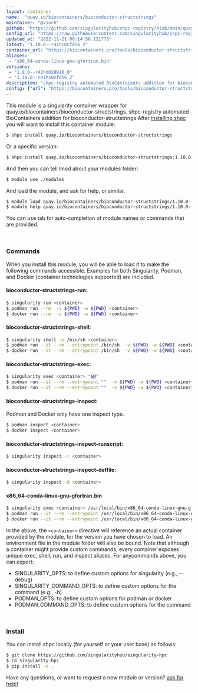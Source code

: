 ```yaml
---
layout: container
name:  "quay.io/biocontainers/bioconductor-structstrings"
maintainer: "@vsoch"
github: "https://github.com/singularityhub/shpc-registry/blob/main/quay.io/biocontainers/bioconductor-structstrings/container.yaml"
config_url: "https://raw.githubusercontent.com/singularityhub/shpc-registry/main/quay.io/biocontainers/bioconductor-structstrings/container.yaml"
updated_at: "2022-11-21 00:14:56.121773"
latest: "1.10.0--r41hc0cfd56_2"
container_url: "https://biocontainers.pro/tools/bioconductor-structstrings"
aliases:
 - "x86_64-conda-linux-gnu-gfortran.bin"
versions:
 - "1.8.0--r41hd029910_0"
 - "1.10.0--r41hc0cfd56_2"
description: "shpc-registry automated BioContainers addition for bioconductor-structstrings"
config: {"url": "https://biocontainers.pro/tools/bioconductor-structstrings", "maintainer": "@vsoch", "description": "shpc-registry automated BioContainers addition for bioconductor-structstrings", "latest": {"1.10.0--r41hc0cfd56_2": "sha256:980514e566d8c20d1d6153e731e722bbea8801ab3c5f6a8b9b6452400bb836d7"}, "tags": {"1.8.0--r41hd029910_0": "sha256:8dda416ccf29528ff7e21c963eb1bef7291227a0c3f87d73460d0ed7c8d20705", "1.10.0--r41hc0cfd56_2": "sha256:980514e566d8c20d1d6153e731e722bbea8801ab3c5f6a8b9b6452400bb836d7"}, "docker": "quay.io/biocontainers/bioconductor-structstrings", "aliases": {"x86_64-conda-linux-gnu-gfortran.bin": "/usr/local/bin/x86_64-conda-linux-gnu-gfortran.bin"}}
---
```


This module is a singularity container wrapper for quay.io/biocontainers/bioconductor-structstrings.
shpc-registry automated BioContainers addition for bioconductor-structstrings
After [installing shpc](#install) you will want to install this container module:


```bash
$ shpc install quay.io/biocontainers/bioconductor-structstrings
```

Or a specific version:

```bash
$ shpc install quay.io/biocontainers/bioconductor-structstrings:1.10.0--r41hc0cfd56_2
```

And then you can tell lmod about your modules folder:

```bash
$ module use ./modules
```

And load the module, and ask for help, or similar.

```bash
$ module load quay.io/biocontainers/bioconductor-structstrings/1.10.0--r41hc0cfd56_2
$ module help quay.io/biocontainers/bioconductor-structstrings/1.10.0--r41hc0cfd56_2
```

You can use tab for auto-completion of module names or commands that are provided.

<br>

### Commands

When you install this module, you will be able to load it to make the following commands accessible.
Examples for both Singularity, Podman, and Docker (container technologies supported) are included.

#### bioconductor-structstrings-run:

```bash
$ singularity run <container>
$ podman run --rm  -v ${PWD} -w ${PWD} <container>
$ docker run --rm  -v ${PWD} -w ${PWD} <container>
```

#### bioconductor-structstrings-shell:

```bash
$ singularity shell -s /bin/sh <container>
$ podman run --it --rm --entrypoint /bin/sh  -v ${PWD} -w ${PWD} <container>
$ docker run --it --rm --entrypoint /bin/sh  -v ${PWD} -w ${PWD} <container>
```

#### bioconductor-structstrings-exec:

```bash
$ singularity exec <container> "$@"
$ podman run --it --rm --entrypoint ""  -v ${PWD} -w ${PWD} <container> "$@"
$ docker run --it --rm --entrypoint ""  -v ${PWD} -w ${PWD} <container> "$@"
```

#### bioconductor-structstrings-inspect:

Podman and Docker only have one inspect type.

```bash
$ podman inspect <container>
$ docker inspect <container>
```

#### bioconductor-structstrings-inspect-runscript:

```bash
$ singularity inspect -r <container>
```

#### bioconductor-structstrings-inspect-deffile:

```bash
$ singularity inspect -d <container>
```


#### x86_64-conda-linux-gnu-gfortran.bin

```bash
$ singularity exec <container> /usr/local/bin/x86_64-conda-linux-gnu-gfortran.bin
$ podman run --it --rm --entrypoint /usr/local/bin/x86_64-conda-linux-gnu-gfortran.bin   -v ${PWD} -w ${PWD} <container> -c " $@"
$ docker run --it --rm --entrypoint /usr/local/bin/x86_64-conda-linux-gnu-gfortran.bin   -v ${PWD} -w ${PWD} <container> -c " $@"
```



In the above, the `<container>` directive will reference an actual container provided
by the module, for the version you have chosen to load. An environment file in the
module folder will also be bound. Note that although a container
might provide custom commands, every container exposes unique exec, shell, run, and
inspect aliases. For anycommands above, you can export:

 - SINGULARITY_OPTS: to define custom options for singularity (e.g., --debug)
 - SINGULARITY_COMMAND_OPTS: to define custom options for the command (e.g., -b)
 - PODMAN_OPTS: to define custom options for podman or docker
 - PODMAN_COMMAND_OPTS: to define custom options for the command

<br>

### Install

You can install shpc locally (for yourself or your user base) as follows:

```bash
$ git clone https://github.com/singularityhub/singularity-hpc
$ cd singularity-hpc
$ pip install -e .
```

Have any questions, or want to request a new module or version? [ask for help!](https://github.com/singularityhub/singularity-hpc/issues)